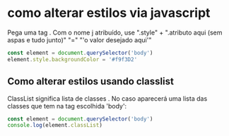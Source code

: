 # como alterar estilos via javascript
Pega uma tag . Com o nome j atribuído, use ".style"  +  ".atributo aqui (sem aspas e tudo junto)"  "=" "'o valor desejado aqui'"
```js
const element = document.querySelector('body')
element.style.backgroundColor = '#f9f3D2'
```


## Como alterar estilos usando classlist
ClassList significa lista de classes . No caso aparecerá uma lista das classes que tem na tag escolhida 'body':
```js
const element = document.querySelector('body')
console.log(element.classList)
```
